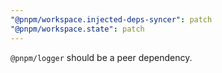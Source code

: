 ```yaml
---
"@pnpm/workspace.injected-deps-syncer": patch
"@pnpm/workspace.state": patch
---
```


`@pnpm/logger` should be a peer dependency.
